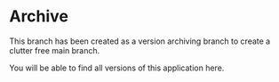 # Archive

This branch has been created as a version archiving branch to create a clutter free main branch.

You will be able to find all versions of this application here.